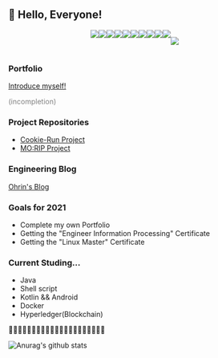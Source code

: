 <h2>👋 Hello, Everyone!</h2>
<div style="display:flex; justify-content:center;">
  <img src="https://img.shields.io/badge/Hyperledger%20Fabric-critical?style=flat-square&logo=Hyperledger&logoColor=white"/></a>
  <img src="https://img.shields.io/badge/JAVA-blueviolet?style=flat-square&logo=Java&logoColor=white"/></a>
  <img src="https://img.shields.io/badge/JavaScript-yellow?style=flat-square&logo=JavaScript&logoColor=white"/></a>
  <img src="https://img.shields.io/badge/Docker-yellowgreen?style=flat-square&logo=Docker&logoColor=white"/></a>
  <img src="https://img.shields.io/badge/CSS-sucess?style=flat-square&logo=CSS3&logoColor=white"/></a>
  <img src="https://img.shields.io/badge/HTML-informational?style=flat-square&logo=HTML5&logoColor=white"/></a>
  <img src="https://img.shields.io/badge/Spring-9cf?style=flat-square&logo=Spring&logoColor=white"/></a>
  <img src="https://img.shields.io/badge/MariaDB-ff69b4?style=flat-square&logo=MariaDB&logoColor=white"/></a>
  <img src="https://img.shields.io/badge/Android-purple?style=flat-square&logo=Android&logoColor=white"/></a>
  <img src="https://img.shields.io/badge/Apache-lightgrey?style=flat-square&logo=Apache&logoColor=white"/></a>
  
  <img src="https://img.shields.io/badge/Git-black?style=flat-square&logo=Git&logoColor=white"/></a>
  
</div>

<h3>Portfolio</h3>
<a href="https://ohsanrim.github.io/web-portfolio/harin_portfolio.html">Introduce myself!</a>
<p style="color:gray;">(incompletion)</p>
<h3>Project Repositories</h3>
<ul>
  <li><a href="https://github.com/ohsanrim/CookieRun_project">Cookie-Run Project</a></li>
  <li><a href="https://github.com/ohsanrim/morip">MO:RIP Project</a></li>
</ul>

<h3>Engineering Blog</h3>
<a href="https://blog.naver.com/ka28">Ohrin's Blog</a>
<h3>Goals for 2021</h3>
<ul>
  <li>Complete my own Portfolio</li>
  <li>Getting the "Engineer Information Processing" Certificate</li>
  <li>Getting the "Linux Master" Certificate</li>
</ul>

<h3>Current Studing...</h3>
<ul>
  <li>Java</li>
  <li>Shell script</li>
  <li>Kotlin && Android</li>
  <li>Docker</li>
  <li>Hyperledger(Blockchain)</li>
</ul>

🌱🌱🌱🌱🌱🌱🌱🌱🌱🌱🌱🌱🌱🌱🌱🌱🌱🌱🌱🌱🌱


![Anurag's github stats](https://github-readme-stats.vercel.app/api?username=ohsanrim&show_icons=true&theme=dracula)


<!--
**ohsanrim/ohsanrim** is a ✨ _special_ ✨ repository because its `README.md` (this file) appears on your GitHub profile.

Here are some ideas to get you started:

- 🔭 I’m currently working on ...
- 🌱 I’m currently learning ...
- 👯 I’m looking to collaborate on ...
- 🤔 I’m looking for help with ...
- 💬 Ask me about ...
- 📫 How to reach me: ...
- 😄 Pronouns: ...
- ⚡ Fun fact: ...
-->
